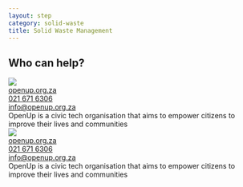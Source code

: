 ```yaml
---
layout: step
category: solid-waste
title: Solid Waste Management
---
```

<h2 class="step-title">
  <i class="fa fa-fw fa-question-circle" aria-hidden="true"></i> Who can help?
</h2>
<div class="who-can-help">
  <div class="partners">
    <div class="single-partner">
      <div class="row">
        <div class="col-sm-5 col-md-3 partner-logo">
          <a target="_blank" href="https://openup.org.za"><img src="https://openup.org.za/img/logo.svg"></a>
        </div>
        <div class="col-sm-7 col-md-9 partner-summary">
          <div><a target="_blank" href="https://openup.org.za"><i class="fa fa-fw fa-link" aria-hidden="true"></i>openup.org.za</a></div>
          <div><a href="tel:0216716306"><i class="fa fa-fw fa-phone" aria-hidden="true"></i>021 671 6306</a></div>
          <div><a href="mailto:info@openup.org.za"><i class="fa fa-fw fa-envelope" aria-hidden="true"></i>info@openup.org.za</a></div>
        </div>
      </div>
      <div class="partner-description">OpenUp is a civic tech organisation that aims to empower citizens to improve their lives and communities</div>
    </div>
    <div class="single-partner">
      <div class="row">
        <div class="col-sm-5 col-md-3 partner-logo">
          <a target="_blank" href="https://openup.org.za"><img src="https://openup.org.za/img/logo.svg"></a>
        </div>
        <div class="col-sm-7 col-md-9 partner-summary">
          <div><a target="_blank" href="https://openup.org.za"><i class="fa fa-fw fa-link" aria-hidden="true"></i>openup.org.za</a></div>
          <div><a href="tel:0216716306"><i class="fa fa-fw fa-phone" aria-hidden="true"></i>021 671 6306</a></div>
          <div><a href="mailto:info@openup.org.za"><i class="fa fa-fw fa-envelope" aria-hidden="true"></i>info@openup.org.za</a></div>
        </div>
      </div>
      <div class="partner-description">OpenUp is a civic tech organisation that aims to empower citizens to improve their lives and communities</div>
    </div>
  </div>
</div>